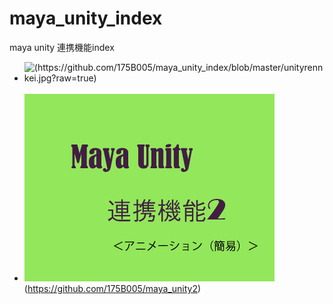 # maya_unity_index
maya unity 連携機能index

- ![(https://github.com/175B005/maya_unity_index/blob/master/unityrennkei.jpg?raw=true)](https://github.com/175B005/maya_unity)     
- ![](https://github.com/175B005/maya_unity_index/blob/master/unityrennkei2.jpg?raw=true)(https://github.com/175B005/maya_unity2)  


